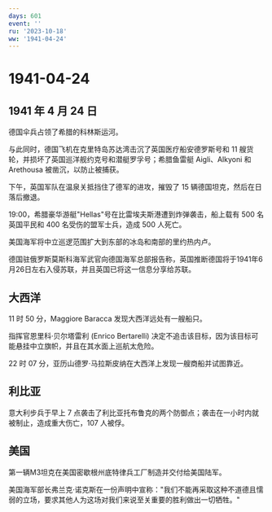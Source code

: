 ```yaml
---
days: 601
event: ''
ru: '2023-10-18'
ww: '1941-04-24'
---
```


# 1941-04-24

## 1941 年 4 月 24 日

德国伞兵占领了希腊的科林斯运河。

与此同时，德国飞机在克里特岛苏达湾击沉了英国医疗船安德罗斯号和 11
艘货轮，并损坏了英国巡洋舰约克号和潜艇罗孚号；希腊鱼雷艇 Aigli、Alkyoni
和 Arethousa 被凿沉，以防止被捕获。

下午，英国军队在温泉关抵挡住了德军的进攻，摧毁了 15
辆德国坦克，然后在日落后撤退。

19:00，希腊豪华游艇"Hellas"号在比雷埃夫斯港遭到炸弹袭击，船上载有 500
名英国平民和 400 名受伤的盟军士兵，造成 500 人死亡。

美国海军将中立巡逻范围扩大到东部的冰岛和南部的里约热内卢。

德国驻俄罗斯莫斯科海军武官向德国海军总部报告称，英国推断德国将于1941年6月26日左右入侵苏联，并且英国已将这一信息分享给苏联。

## 大西洋

11 时 50 分，Maggiore Baracca 发现大西洋远处有一艘船只。

指挥官恩里科·贝尔塔雷利 (Enrico Bertarelli)
决定不追击该目标，因为该目标可能悬挂中立旗帜，并且在其水面上巡航太危险。

22 时 07 分，亚历山德罗·马拉斯皮纳在大西洋上发现一艘商船并试图靠近。

## 利比亚

意大利步兵于早上 7
点袭击了利比亚托布鲁克的两个防御点；袭击在一小时内就被制止，造成重大伤亡，107
人被俘。

## 美国

第一辆M3坦克在美国密歇根州底特律兵工厂制造并交付给美国陆军。

美国海军部长弗兰克·诺克斯在一份声明中宣称："我们不能再采取这种不道德且懦弱的立场，要求其他人为这场对我们来说至关重要的胜利做出一切牺牲。"